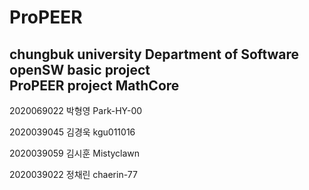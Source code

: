 # ProPEER

chungbuk university Department of Software   
openSW basic project   
ProPEER project MathCore
-----

2020069022 박형영 Park-HY-00

2020039045 김경욱 kgu011016

2020039059 김시훈 Mistyclawn

2020039022 정채린 chaerin-77
